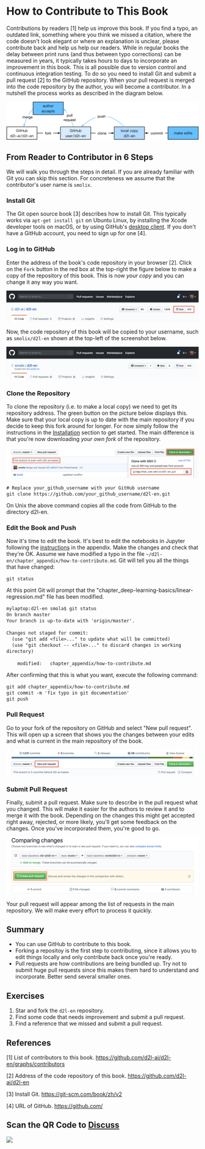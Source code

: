 # How to Contribute to This Book

Contributions by readers [1] help us improve this book. If you find a typo, an outdated link, something where you think we missed a citation, where the code doesn't look elegant or where an explanation is unclear, please contribute back and help us help our readers. While in regular books the delay between print runs (and thus between typo corrections) can be measured in years, it typically takes hours to days to incorporate an improvement in this book. This is all possible due to version control and continuous integration testing. To do so you need to install Git and submit a pull request [2] to the GitHub repository. When your pull request is merged into the code repository by the author, you will become a contributor. In a nutshell the process works as described in the diagram below. 

![Contributing to the book.](../img/contribute.svg)

## From Reader to Contributor in 6 Steps

We will walk you through the steps in detail. If you are already familiar with Git you can skip this section. For concreteness we assume that the contributor's user name is `smolix`. 

### Install Git

The Git open source book [3] describes how to install Git. This typically works via `apt-get install git` on Ubuntu Linux, by installing the Xcode developer tools on macOS, or by using GitHub's [desktop client](https://desktop.github.com). If you don't have a GitHub account, you need to sign up for one [4].

### Log in to GitHub

Enter the address of the book's code repository in your browser [2]. Click on the `Fork` button in the red box at the top-right the figure below to make a copy of the repository of this book. This is now *your copy* and you can change it any way you want. 

![The code repository page.](../img/git-fork.png)

Now, the code repository of this book will be copied to your username, such as `smolix/d2l-en` shown at the top-left of the screenshot below.

![Copy the code repository.](../img/git-forked.png)

### Clone the Repository

To clone the repository (i.e. to make a local copy) we need to get its repository address. The green button on the picture below displays this. Make sure that your local copy is up to date with the main repository if you decide to keep this fork around for longer. For now simply follow the instructions in the [Installation](../chapter_prerequisite/install.md) section to get started. The main difference is that you're now downloading *your own fork* of the repository. 

![Git clone](../img/git-clone.png)

```
# Replace your_github_username with your GitHub username
git clone https://github.com/your_github_username/d2l-en.git
```

On Unix the above command copies all the code from GitHub to the directory d2l-en. 

### Edit the Book and Push

Now it's time to edit the book. It's best to edit the notebooks in Jupyter following the [instructions](../chapter_appendix/jupyter.md) in the appendix. Make the changes and check that they're OK. Assume we have modified a typo in the file `~/d2l-en/chapter_appendix/how-to-contribute.md`. Git will tell you all the things that have changed:

```
git status
```

At this point Git will prompt that the "chapter_deep-learning-basics/linear-regression.md" file has been modified.

```
mylaptop:d2l-en smola$ git status
On branch master
Your branch is up-to-date with 'origin/master'.

Changes not staged for commit:
  (use "git add <file>..." to update what will be committed)
  (use "git checkout -- <file>..." to discard changes in working directory)

	modified:   chapter_appendix/how-to-contribute.md
```

After confirming that this is what you want, execute the following command:

```
git add chapter_appendix/how-to-contribute.md
git commit -m 'fix typo in git documentation'
git push
```

### Pull Request

Go to your fork of the repository on GitHub and select "New pull request". This will open up a screen that shows you the changes between your edits and what is current in the main repository of the book. 

![Pull Request](../img/git-newpr.png)


### Submit Pull Request

Finally, submit a pull request. Make sure to describe in the pull request what you changed. This will make it easier for the authors to review it and to merge it with the book. Depending on the changes this might get accepted right away, rejected, or more likely, you'll get some feedback on the changes. Once you've incorporated them, you're good to go. 

![Create Pull Request](../img/git-createpr.png)

Your pull request will appear among the list of requests in the main repository. We will make every effort to process it quickly. 

## Summary

* You can use GitHub to contribute to this book.
* Forking a repositoy is the first step to contributing, since it allows you to edit things locally and only contribute back once you're ready.
* Pull requests are how contributions are being bundled up. Try not to submit huge pull requests since this makes them hard to understand and incorporate. Better send several smaller ones. 

## Exercises

1. Star and fork the `d2l-en` repository. 
1. Find some code that needs improvement and submit a pull request.
1. Find a reference that we missed and submit a pull request. 


## References

[1] List of contributors to this book. https://github.com/d2l-ai/d2l-en/graphs/contributors

[2] Address of the code repository of this book. https://github.com/d2l-ai/d2l-en

[3] Install Git. https://git-scm.com/book/zh/v2

[4] URL of GitHub. https://github.com/

## Scan the QR Code to [Discuss](https://discuss.mxnet.io/t/2401)

![](../img/qr_how-to-contribute.svg)
